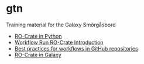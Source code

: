 # gtn

Training material for the Galaxy Smörgåsbord

* [RO-Crate in Python](https://by-covid.github.io/gtn/ro-crate-in-python/)
* [Workflow Run RO-Crate Introduction](https://by-covid.github.io/gtn/workflow-run-ro-crate/)
* [Best practices for workflows in GitHub repositories](https://by-covid.github.io/gtn/galaxy-best-practices/)
* [RO-Crate in Galaxy](https://by-covid.github.io/gtn/ro-crate-in-galaxy/)

